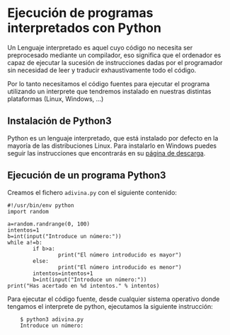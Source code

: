 # Ejecución de programas interpretados con Python

Un Lenguaje interpretado es aquel cuyo código no necesita ser preprocesado mediante un compilador, eso significa que el ordenador es capaz de ejecutar la sucesión de instrucciones dadas por el programador sin necesidad de leer y traducir exhaustivamente todo el código.

Por lo tanto necesitamos el código fuentes para ejecutar el programa utilizando un interprete que tendremos instalado en nuestras distintas plataformas (Linux, Windows, ...)

## Instalación de Python3

Python es un lenguaje interpretado, que está instalado por defecto en la mayoría de las distribuciones Linux. Para instalarlo en Windows puedes seguir las instrucciones que encontrarás en su [página de descarga](https://docs.python.org/3/using/windows.html).

## Ejecución de un programa Python3

Creamos el fichero `adivina.py` con el siguiente contenido:

    #!/usr/bin/env python
    import random
    
    a=random.randrange(0, 100)
    intentos=1
    b=int(input("Introduce un número:"))
    while a!=b:
            if b>a:
                    print("El número introducido es mayor")
            else:
                    print("El número introducido es menor")
            intentos=intentos+1
            b=int(input("Introduce un número:"))
    print("Has acertado en %d intentos." % intentos)

Para ejecutar el código fuente, desde cualquier sistema operativo donde tengamos el interprete de python, ejecutamos la siguiente instrucción:

        $ python3 adivina.py 
        Introduce un número:

